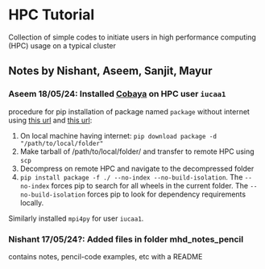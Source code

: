 # HPC Tutorial
Collection of simple codes to initiate users in high performance computing (HPC) usage on a typical cluster

## Notes by Nishant, Aseem, Sanjit, Mayur

### Aseem 18/05/24: Installed [Cobaya](https://cobaya.readthedocs.io/en/latest/index.html) on HPC user `iucaa1`
procedure for pip installation of package named `package` without internet using [this url](https://stackoverflow.com/questions/36725843/installing-python-packages-without-internet-and-using-source-code-as-tar-gz-and) and [this url](https://stackoverflow.com/questions/75514846/pip-says-version-40-8-0-of-setuptools-does-not-satisfy-requirement-of-setuptools):
1. On local machine having internet: `pip download package -d "/path/to/local/folder"`
2. Make tarball of /path/to/local/folder/ and transfer to remote HPC using `scp`
3. Decompress on remote HPC and navigate to the decompressed folder
4. `pip install package -f ./ --no-index --no-build-isolation`. The `--no-index` forces pip to search for all wheels in the current folder. The `--no-build-isolation` forces pip to look for dependency requirements locally.

Similarly installed `mpi4py` for user `iucaa1`.

### Nishant 17/05/24?: Added files in folder mhd_notes_pencil
contains notes, pencil-code examples, etc with a README
